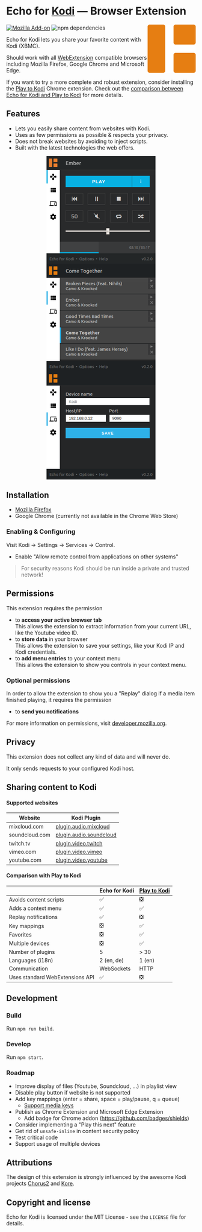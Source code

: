 # Echo for [Kodi](https://github.com/xbmc/xbmc) &horbar; Browser Extension

<img align="right" width="128" src="src/assets/logo.png" alt="Echo for Kodi logo">

[![Mozilla Add-on](https://img.shields.io/amo/v/echo-for-kodi.svg)](https://addons.mozilla.org/de/firefox/addon/echo-for-kodi/)
![npm dependencies](https://img.shields.io/david/jaylinski/kodi-echo.svg)

Echo for Kodi lets you share your favorite content with Kodi (XBMC).

Should work with all [WebExtension](https://developer.mozilla.org/en-US/Add-ons/WebExtensions) compatible browsers 
including Mozilla Firefox, Google Chrome and Microsoft Edge.

If you want to try a more complete and robust extension, 
consider installing the [Play to Kodi](https://github.com/khloke/play-to-xbmc-chrome) Chrome extension.
Check out the [comparison between Echo for Kodi and Play to Kodi](#comparison-with-play-to-kodi) for more details.

## Features

* Lets you easily share content from websites with Kodi.
* Uses as few permissions as possible & respects your privacy.
* Does not break websites by avoiding to inject scripts.
* Built with the latest technologies the web offers.

<p align="center">
<img align="top" width="290" src="screenshots/screenshot_1_controls.png" alt="Screenshot controls">
<img align="top" width="290" src="screenshots/screenshot_2_playlist.png" alt="Screenshot playlist">
<img align="top" width="290" src="screenshots/screenshot_3_device.png" alt="Screenshot device">
</div>

## Installation

* [Mozilla Firefox](https://addons.mozilla.org/firefox/addon/echo-for-kodi/)
* Google Chrome (currently not available in the Chrome Web Store)

<!-- TODO Test in in Microsoft Edge -->

### Enabling & Configuring

Visit Kodi &rarr; Settings &rarr; Services &rarr; Control.

* Enable "Allow remote control from applications on other systems"

> For security reasons Kodi should be run inside a private and trusted network!

## Permissions

This extension requires the permission

* to **access your active browser tab**   
  This allows the extension to extract information from your current URL, like the Youtube video ID.
* to **store data** in your browser   
  This allows the extension to save your settings, like your Kodi IP and Kodi credentials.
* to **add menu entries** to your context menu   
  This allows the extension to show you controls in your context menu.
  
### Optional permissions

In order to allow the extension to show you a "Replay" dialog if a media item finished playing,
it requires the permission

* to **send you notifications**   

For more information on permissions, visit [developer.mozilla.org](https://developer.mozilla.org/en-US/Add-ons/WebExtensions/manifest.json/permissions).

## Privacy

This extension does not collect any kind of data and will never do.

It only sends requests to your configured Kodi host.

## Sharing content to Kodi

#### Supported websites

| Website            | Kodi Plugin                                                         |
| ------------------ | ------------------------------------------------------------------- |
| mixcloud.com       | [plugin.audio.mixcloud](https://kodi.wiki/view/Add-on:MixCloud)     |
| soundcloud.com     | [plugin.audio.soundcloud](https://kodi.wiki/view/Add-on:SoundCloud) |
| twitch.tv          | [plugin.video.twitch](https://kodi.wiki/view/Add-on:TwitchTV)       |
| vimeo.com          | [plugin.video.vimeo](https://kodi.wiki/view/Add-on:Vimeo)           |
| youtube.com        | [plugin.video.youtube](https://kodi.wiki/view/Add-on:YouTube)       |

#### Comparison with Play to Kodi

|                        | Echo for Kodi | [Play to Kodi](https://github.com/khloke/play-to-xbmc-chrome) |
| ---------------------- | ------------- | ------------ |
| Avoids content scripts | ✅             | ❎           |
| Adds a context menu    | ✅             | ✅           |
| Replay notifications   | ✅             | ❎           |
| Key mappings           | ❎             | ✅           |
| Favorites              | ❎             | ✅           |
| Multiple devices       | ❎             | ✅           |
| Number of plugins      | 5             | \> 30        |
| Languages (i18n)       | 2 (en, de)    | 1 (en)       |
| Communication          | WebSockets    | HTTP         |
| Uses standard WebExtensions API | ✅    | ❎           |

## Development

### Build

Run `npm run build`.

### Develop

Run `npm start`.

### Roadmap

* Improve display of files (Youtube, Soundcloud, ...) in playlist view
* Disable play button if website is not supported
* Add key mappings (enter = share, space = play/pause, q = queue)
  * [Support media keys](https://developer.mozilla.org/en-US/docs/Mozilla/Add-ons/WebExtensions/manifest.json/commands#Media_keys)
* Publish as Chrome Extension and Microsoft Edge Extension
  * Add badge for Chrome addon (https://github.com/badges/shields)
* Consider implementing a "Play this next" feature
* Get rid of `unsafe-inline` in content security policy
* Test critical code
* Support usage of multiple devices

## Attributions

The design of this extension is strongly influenced by the 
awesome Kodi projects [Chorus2](https://github.com/xbmc/chorus2) and [Kore](https://github.com/xbmc/Kore).

## Copyright and license

Echo for Kodi is licensed under the MIT License - see the `LICENSE` file for details.
